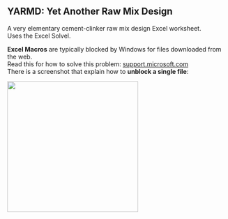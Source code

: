 ## YARMD: Yet Another Raw Mix Design
    
A very elementary cement-clinker raw mix design Excel worksheet.   
Uses the Excel Solvel.

**Excel Macros** are typically blocked by Windows for files downloaded from the web.     
Read this for how to solve this problem:
[support.microsoft.com](https://support.microsoft.com/en-us/topic/a-potentially-dangerous-macro-has-been-blocked-0952faa0-37e7-4316-b61d-5b5ed6024216)    
There is a screenshot that explain how to **unblock a single file**:      

<img src="https://support.content.office.net/en-us/media/de24aafb-6e34-4bb8-ae86-bca58d50e120.png" width="300" align="left">

